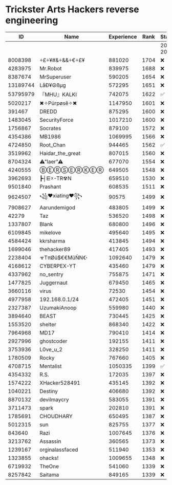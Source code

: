 # Trickster Arts Hackers reverse engineering
 



|ID        |   Name  |    Experience | Rank | Status✅❌| 
|----------|----------|----------|----------|----------|
|        |     |     |  | 20-03-2025| 
|  8008398    |  ÷£÷¥#&÷&&÷€÷£¥       |     881020   |  1704    | ❌   |     
|  4283975    |  Mr.Robot             |     839975   |  1688    | ❌   |     
|  8387674    |  MrSuperuser          |     590205   |  1654    | ❌   |     
|  13189744   |  LåÐ¥☮️ßµg            |     572295   |  1651    | ❌   |     
|  53795979  |   『MHU』KALKI          |    742075    | 1622     | ✅   |    
|  5020217    |  ✖✧Púrpøsê✧✖          |     1147950  |  1601    | ❌   |     
|  391467     |  DREDD                |     875295   |  1600    | ❌   |     
|  1483045    |  SecurityForce        |     1017210  |  1600    | ❌   |     
|  1756867    |  Socrates             |     879100   |  1572    | ❌   |     
|  4354386    |  MB1986               |     1069995  |  1566    | ❌   |     
|  4724850    |  Root_Chan            |     944465   |  1562    | ✅   |     
|  3519962    |  Haidar_the_great     |     807015   |  1560    | ❌   |     
|  8704324    |  ⚠"laer"⚠             |     677070   |  1554    | ❌   |     
|  4240555    |  ⒷⒺⓇⓈⒺⓇⓀⒺⓇ      |     649505   |  1548    | ❌   |     
|  3962693    |  ┣┤⋿☓-TR☢N            |     659510   |  1530    | ❌   |     
|  9501840    |  Prashant             |     608535   |  1511    | ❌   |     
|  9624507    |  ꧁♥xiating♥꧂       |     90575    |  1499    | ❌   |     
|  7908627    |  Aarundemigod         |     483805   |  1499    | ❌   |     
|  42279      |  Taz                  |     536520   |  1498    | ❌   |     
|  1337807    |  Blank                |     680800   |  1496    | ❌   |     
|  6109845    |  mikelove             |     495640   |  1495    | ❌   |     
|  4584424    |  kkrsharma            |     413845   |  1494    | ❌   |     
|  1699046    |  thehacker89          |     417405   |  1493    | ❌   |     
|  2238404    |  ☣TπØû$€€MüÑN☪        |    1092640   | 1479     | ❌   |    
|  4168612    |  CYBERPEX-YT          |     435460   |  1479    | ❌   |     
|  4337962    |  no_sentry            |     755875   |  1471    | ❌   |     
|  1477825    |  Juggernaut           |     679450   |  1465    | ❌   |     
|  3660116    |  virus                |     72530    |  1454    | ❌   |     
|  4977958    |  192.168.0.1/24       |     472405   |  1451    | ❌   |     
|  2327387    |  UzumakiAnoop         |     559980   |  1440    | ❌   |     
|  3894640    |  BEAST                |     730445   |  1425    | ❌   |     
|  1553520    |  shelter              |     868340   |  1422    | ❌   |     
|  7964968    |  MD17                 |     790410   |  1414    | ❌   |     
|  2927996    |  ghostcoder           |     192155   |  1411    | ❌   |     
|  3753936    |  L0ve_u_2             |     328250   |  1411    | ❌   |     
|  1780509    |  Rocky                |     767660   |  1405    | ❌   |     
|  4708715    |  Mentalist            |     1050335  |  1399    | ✅   |     
|  4354332    |  R.S.                 |     172035   |  1397    | ❌   |     
|  1574222    |  XHacker528491        |     435145   |  1392    | ❌   |     
|  1040221    |  Destiny              |     406680   |  1392    | ❌   |     
|  8870132    |  devilmaycry          |     583055   |  1391    | ❌   |     
|  3711473    |  spark                |     202810   |  1391    | ❌   |     
|  1785691    |  CHOUDHARY            |     650495   |  1387    | ❌   |     
|  5012315    |  sun                  |     825755   |  1377    | ❌   |     
|  843640     |  Razi                 |     1007645  |  1376    | ❌   |     
|  3213762    |  Assassin             |     360565   |  1373    | ❌   |     
|  1239167    |  orginalassfaced      |     511940   |  1353    | ❌   |     
|  1323855    |  ohacks!              |     1009655  |  1348    | ❌   |     
|  6719932    |  TheOne               |     541060   |  1339    | ❌   |     
|  8257842    |  Saitama              |     849165   |  1339    | ❌   |